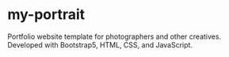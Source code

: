 # my-portrait
Portfolio website template for photographers and other creatives. Developed with Bootstrap5, HTML, CSS, and JavaScript.
